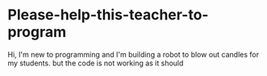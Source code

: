 # Please-help-this-teacher-to-program
Hi, I'm new to programming and I'm building a robot to blow out candles for my students. but the code is not working as it should
